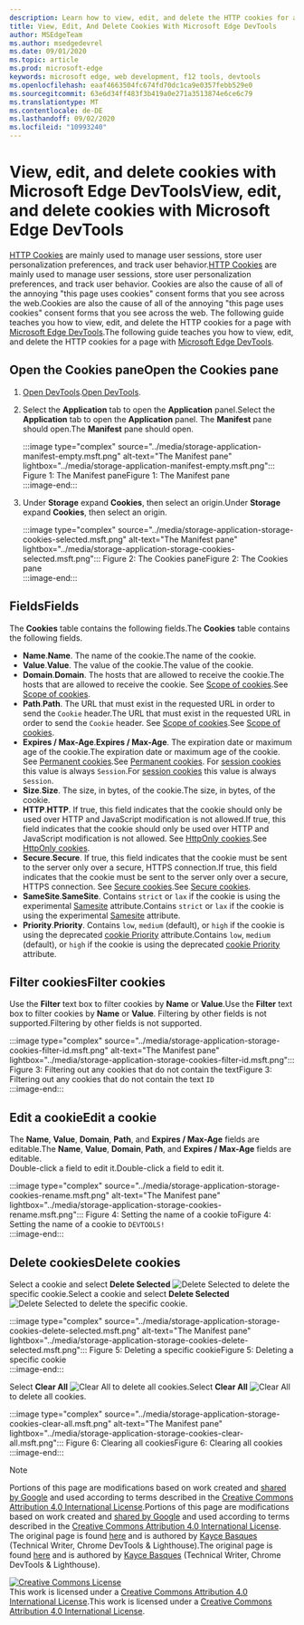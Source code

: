 ```yaml
---
description: Learn how to view, edit, and delete the HTTP cookies for a page using Microsoft Edge DevTools.
title: View, Edit, And Delete Cookies With Microsoft Edge DevTools
author: MSEdgeTeam
ms.author: msedgedevrel
ms.date: 09/01/2020
ms.topic: article
ms.prod: microsoft-edge
keywords: microsoft edge, web development, f12 tools, devtools
ms.openlocfilehash: eaaf4663504fc674fd70dc1ca9e0357febb529e0
ms.sourcegitcommit: 63e6d34ff483f3b419a0e271a3513874e6ce6c79
ms.translationtype: MT
ms.contentlocale: de-DE
ms.lasthandoff: 09/02/2020
ms.locfileid: "10993240"
---
```

<!-- Copyright Kayce Basques 

   Licensed under the Apache License, Version 2.0 (the "License");
   you may not use this file except in compliance with the License.
   You may obtain a copy of the License at

       https://www.apache.org/licenses/LICENSE-2.0

   Unless required by applicable law or agreed to in writing, software
   distributed under the License is distributed on an "AS IS" BASIS,
   WITHOUT WARRANTIES OR CONDITIONS OF ANY KIND, either express or implied.
   See the License for the specific language governing permissions and
   limitations under the License.  -->

# <span data-ttu-id="31c36-104">View, edit, and delete cookies with Microsoft Edge DevTools</span><span class="sxs-lookup"><span data-stu-id="31c36-104">View, edit, and delete cookies with Microsoft Edge DevTools</span></span>  

<span data-ttu-id="31c36-105">[HTTP Cookies][MDNHTTPCookies] are mainly used to manage user sessions, store user personalization preferences, and track user behavior.</span><span class="sxs-lookup"><span data-stu-id="31c36-105">[HTTP Cookies][MDNHTTPCookies] are mainly used to manage user sessions, store user personalization preferences, and track user behavior.</span></span>  <span data-ttu-id="31c36-106">Cookies are also the cause of all of the annoying "this page uses cookies" consent forms that you see across the web.</span><span class="sxs-lookup"><span data-stu-id="31c36-106">Cookies are also the cause of all of the annoying "this page uses cookies" consent forms that you see across the web.</span></span>  <span data-ttu-id="31c36-107">The following guide teaches you how to view, edit, and delete the HTTP cookies for a page with [Microsoft Edge DevTools][MicrosoftEdgeDevTools].</span><span class="sxs-lookup"><span data-stu-id="31c36-107">The following guide teaches you how to view, edit, and delete the HTTP cookies for a page with [Microsoft Edge DevTools][MicrosoftEdgeDevTools].</span></span>  

## <span data-ttu-id="31c36-108">Open the Cookies pane</span><span class="sxs-lookup"><span data-stu-id="31c36-108">Open the Cookies pane</span></span>  

1.  <span data-ttu-id="31c36-109">[Open DevTools][DevToolsOpen].</span><span class="sxs-lookup"><span data-stu-id="31c36-109">[Open DevTools][DevToolsOpen].</span></span>  
1.  <span data-ttu-id="31c36-110">Select the **Application** tab to open the **Application** panel.</span><span class="sxs-lookup"><span data-stu-id="31c36-110">Select the **Application** tab to open the **Application** panel.</span></span>  <span data-ttu-id="31c36-111">The **Manifest** pane should open.</span><span class="sxs-lookup"><span data-stu-id="31c36-111">The **Manifest** pane should open.</span></span>  
    
    :::image type="complex" source="../media/storage-application-manifest-empty.msft.png" alt-text="The Manifest pane" lightbox="../media/storage-application-manifest-empty.msft.png":::
       <span data-ttu-id="31c36-113">Figure 1:  The Manifest pane</span><span class="sxs-lookup"><span data-stu-id="31c36-113">Figure 1:  The Manifest pane</span></span>  
    :::image-end:::  

1.  <span data-ttu-id="31c36-114">Under **Storage** expand **Cookies**, then select an origin.</span><span class="sxs-lookup"><span data-stu-id="31c36-114">Under **Storage** expand **Cookies**, then select an origin.</span></span>  
    
    :::image type="complex" source="../media/storage-application-storage-cookies-selected.msft.png" alt-text="The Manifest pane" lightbox="../media/storage-application-storage-cookies-selected.msft.png":::
       <span data-ttu-id="31c36-116">Figure 2:  The Cookies pane</span><span class="sxs-lookup"><span data-stu-id="31c36-116">Figure 2:  The Cookies pane</span></span>  
    :::image-end:::  

## <span data-ttu-id="31c36-117">Fields</span><span class="sxs-lookup"><span data-stu-id="31c36-117">Fields</span></span>  

<span data-ttu-id="31c36-118">The **Cookies** table contains the following fields.</span><span class="sxs-lookup"><span data-stu-id="31c36-118">The **Cookies** table contains the following fields.</span></span>  

*   <span data-ttu-id="31c36-119">**Name**.</span><span class="sxs-lookup"><span data-stu-id="31c36-119">**Name**.</span></span>  <span data-ttu-id="31c36-120">The name of the cookie.</span><span class="sxs-lookup"><span data-stu-id="31c36-120">The name of the cookie.</span></span>  
*   <span data-ttu-id="31c36-121">**Value**.</span><span class="sxs-lookup"><span data-stu-id="31c36-121">**Value**.</span></span>  <span data-ttu-id="31c36-122">The value of the cookie.</span><span class="sxs-lookup"><span data-stu-id="31c36-122">The value of the cookie.</span></span>  
*   <span data-ttu-id="31c36-123">**Domain**.</span><span class="sxs-lookup"><span data-stu-id="31c36-123">**Domain**.</span></span>  <span data-ttu-id="31c36-124">The hosts that are allowed to receive the cookie.</span><span class="sxs-lookup"><span data-stu-id="31c36-124">The hosts that are allowed to receive the cookie.</span></span>  <span data-ttu-id="31c36-125">See [Scope of cookies][MDNHTTPCookiesScope].</span><span class="sxs-lookup"><span data-stu-id="31c36-125">See [Scope of cookies][MDNHTTPCookiesScope].</span></span>  
*   <span data-ttu-id="31c36-126">**Path**.</span><span class="sxs-lookup"><span data-stu-id="31c36-126">**Path**.</span></span>  <span data-ttu-id="31c36-127">The URL that must exist in the requested URL in order to send the `Cookie` header.</span><span class="sxs-lookup"><span data-stu-id="31c36-127">The URL that must exist in the requested URL in order to send the `Cookie` header.</span></span>  <span data-ttu-id="31c36-128">See [Scope of cookies][MDNHTTPCookiesScope].</span><span class="sxs-lookup"><span data-stu-id="31c36-128">See [Scope of cookies][MDNHTTPCookiesScope].</span></span>  
*   <span data-ttu-id="31c36-129">**Expires / Max-Age**.</span><span class="sxs-lookup"><span data-stu-id="31c36-129">**Expires / Max-Age**.</span></span>  <span data-ttu-id="31c36-130">The expiration date or maximum age of the cookie.</span><span class="sxs-lookup"><span data-stu-id="31c36-130">The expiration date or maximum age of the cookie.</span></span>  <span data-ttu-id="31c36-131">See [Permanent cookies][MDNHTTPCookiesPermanent].</span><span class="sxs-lookup"><span data-stu-id="31c36-131">See [Permanent cookies][MDNHTTPCookiesPermanent].</span></span>  <span data-ttu-id="31c36-132">For [session cookies][MDNHTTPCookiesSession] this value is always `Session`.</span><span class="sxs-lookup"><span data-stu-id="31c36-132">For [session cookies][MDNHTTPCookiesSession] this value is always `Session`.</span></span>  
*   <span data-ttu-id="31c36-133">**Size**.</span><span class="sxs-lookup"><span data-stu-id="31c36-133">**Size**.</span></span>  <span data-ttu-id="31c36-134">The size, in bytes, of the cookie.</span><span class="sxs-lookup"><span data-stu-id="31c36-134">The size, in bytes, of the cookie.</span></span>  
*   <span data-ttu-id="31c36-135">**HTTP**.</span><span class="sxs-lookup"><span data-stu-id="31c36-135">**HTTP**.</span></span>  <span data-ttu-id="31c36-136">If true, this field indicates that the cookie should only be used over HTTP and JavaScript modification is not allowed.</span><span class="sxs-lookup"><span data-stu-id="31c36-136">If true, this field indicates that the cookie should only be used over HTTP and JavaScript modification is not allowed.</span></span>  <span data-ttu-id="31c36-137">See [HttpOnly cookies][MDNHTTPCookiesSecure].</span><span class="sxs-lookup"><span data-stu-id="31c36-137">See [HttpOnly cookies][MDNHTTPCookiesSecure].</span></span>  
*   <span data-ttu-id="31c36-138">**Secure**.</span><span class="sxs-lookup"><span data-stu-id="31c36-138">**Secure**.</span></span>  <span data-ttu-id="31c36-139">If true, this field indicates that the cookie must be sent to the server only over a secure, HTTPS connection.</span><span class="sxs-lookup"><span data-stu-id="31c36-139">If true, this field indicates that the cookie must be sent to the server only over a secure, HTTPS connection.</span></span>  <span data-ttu-id="31c36-140">See [Secure cookies][MDNHTTPCookiesSecure].</span><span class="sxs-lookup"><span data-stu-id="31c36-140">See [Secure cookies][MDNHTTPCookiesSecure].</span></span>  
*   <span data-ttu-id="31c36-141">**SameSite**.</span><span class="sxs-lookup"><span data-stu-id="31c36-141">**SameSite**.</span></span>  <span data-ttu-id="31c36-142">Contains `strict` or `lax` if the cookie is using the experimental [Samesite][MDNHTTPCookiesSamesite] attribute.</span><span class="sxs-lookup"><span data-stu-id="31c36-142">Contains `strict` or `lax` if the cookie is using the experimental [Samesite][MDNHTTPCookiesSamesite] attribute.</span></span>  
*   <span data-ttu-id="31c36-143">**Priority**.</span><span class="sxs-lookup"><span data-stu-id="31c36-143">**Priority**.</span></span>  <span data-ttu-id="31c36-144">Contains `low`, `medium` \(default\), or `high` if the cookie is using the deprecated [cookie Priority][ChromiumIssue232693] attribute.</span><span class="sxs-lookup"><span data-stu-id="31c36-144">Contains `low`, `medium` \(default\), or `high` if the cookie is using the deprecated [cookie Priority][ChromiumIssue232693] attribute.</span></span>

## <span data-ttu-id="31c36-145">Filter cookies</span><span class="sxs-lookup"><span data-stu-id="31c36-145">Filter cookies</span></span>  

<span data-ttu-id="31c36-146">Use the **Filter** text box to filter cookies by **Name** or **Value**.</span><span class="sxs-lookup"><span data-stu-id="31c36-146">Use the **Filter** text box to filter cookies by **Name** or **Value**.</span></span>  <span data-ttu-id="31c36-147">Filtering by other fields is not supported.</span><span class="sxs-lookup"><span data-stu-id="31c36-147">Filtering by other fields is not supported.</span></span>  

:::image type="complex" source="../media/storage-application-storage-cookies-filter-id.msft.png" alt-text="The Manifest pane" lightbox="../media/storage-application-storage-cookies-filter-id.msft.png":::
   <span data-ttu-id="31c36-149">Figure 3:  Filtering out any cookies that do not contain the text</span><span class="sxs-lookup"><span data-stu-id="31c36-149">Figure 3:  Filtering out any cookies that do not contain the text</span></span> `ID`  
:::image-end:::  

## <span data-ttu-id="31c36-150">Edit a cookie</span><span class="sxs-lookup"><span data-stu-id="31c36-150">Edit a cookie</span></span>  

<span data-ttu-id="31c36-151">The **Name**, **Value**, **Domain**, **Path**, and **Expires / Max-Age** fields are editable.</span><span class="sxs-lookup"><span data-stu-id="31c36-151">The **Name**, **Value**, **Domain**, **Path**, and **Expires / Max-Age** fields are editable.</span></span>  
<span data-ttu-id="31c36-152">Double-click a field to edit it.</span><span class="sxs-lookup"><span data-stu-id="31c36-152">Double-click a field to edit it.</span></span>  

:::image type="complex" source="../media/storage-application-storage-cookies-rename.msft.png" alt-text="The Manifest pane" lightbox="../media/storage-application-storage-cookies-rename.msft.png":::
   <span data-ttu-id="31c36-154">Figure 4:  Setting the name of a cookie to</span><span class="sxs-lookup"><span data-stu-id="31c36-154">Figure 4:  Setting the name of a cookie to</span></span> `DEVTOOLS!`  
:::image-end:::  

## <span data-ttu-id="31c36-155">Delete cookies</span><span class="sxs-lookup"><span data-stu-id="31c36-155">Delete cookies</span></span>  

<span data-ttu-id="31c36-156">Select a cookie and select **Delete Selected** ![Delete Selected][ImageDeleteIcon]  to delete the specific cookie.</span><span class="sxs-lookup"><span data-stu-id="31c36-156">Select a cookie and select **Delete Selected** ![Delete Selected][ImageDeleteIcon]  to delete the specific cookie.</span></span>  

:::image type="complex" source="../media/storage-application-storage-cookies-delete-selected.msft.png" alt-text="The Manifest pane" lightbox="../media/storage-application-storage-cookies-delete-selected.msft.png":::
   <span data-ttu-id="31c36-158">Figure 5:  Deleting a specific cookie</span><span class="sxs-lookup"><span data-stu-id="31c36-158">Figure 5:  Deleting a specific cookie</span></span>  
:::image-end:::  

<span data-ttu-id="31c36-159">Select **Clear All** ![Clear All][ImageClearIcon]  to delete all cookies.</span><span class="sxs-lookup"><span data-stu-id="31c36-159">Select **Clear All** ![Clear All][ImageClearIcon]  to delete all cookies.</span></span>  

:::image type="complex" source="../media/storage-application-storage-cookies-clear-all.msft.png" alt-text="The Manifest pane" lightbox="../media/storage-application-storage-cookies-clear-all.msft.png":::
   <span data-ttu-id="31c36-161">Figure 6:  Clearing all cookies</span><span class="sxs-lookup"><span data-stu-id="31c36-161">Figure 6:  Clearing all cookies</span></span>  
:::image-end:::  

<!-- image links -->  

[ImageClearIcon]: ../media/clear-icon.msft.png  
[ImageDeleteIcon]: ../media/delete-icon.msft.png  

<!-- links -->  

[MicrosoftEdgeDevTools]: /microsoft-edge/devtools-guide-chromium "Microsoft Edge (Chromium) Developer Tools"  
[DevToolsOpen]: /microsoft-edge/devtools-guide-chromium/open "Open Microsoft Edge DevTools"  

[ChromiumIssue232693]: https://bugs.chromium.org/p/chromium/issues/detail?id=232693 "Chromium Issue 232693: Implementing Priority Field for Cookies | Chromium Bugs"  

[MDNHTTPCookies]: https://developer.mozilla.org/docs/Web/HTTP/Cookies "HTTP cookies | MDN"  
[MDNHTTPCookiesPermanent]: https://developer.mozilla.org/docs/Web/HTTP/Cookies#Permanent_cookies "HTTP cookies - Permanent cookies | MDN"  
[MDNHTTPCookiesSamesite]: https://developer.mozilla.org/docs/Web/HTTP/Cookies#SameSite_cookies "HTTP cookies - SameSite cookies | MDN"  
[MDNHTTPCookiesScope]: https://developer.mozilla.org/docs/Web/HTTP/Cookies#Scope_of_cookies "HTTP cookies - Scope of cookies | MDN"  
[MDNHTTPCookiesSecure]: https://developer.mozilla.org/docs/Web/HTTP/Cookies#Secure_and_HttpOnly_cookies "HTTP cookies - Secure and HttpOnly cookies | MDN"  
[MDNHTTPCookiesSession]: https://developer.mozilla.org/docs/Web/HTTP/Cookies#Session_cookies "HTTP cookies - Session cookies | MDN"  

> [!NOTE]
> <span data-ttu-id="31c36-171">Portions of this page are modifications based on work created and [shared by Google][GoogleSitePolicies] and used according to terms described in the [Creative Commons Attribution 4.0 International License][CCA4IL].</span><span class="sxs-lookup"><span data-stu-id="31c36-171">Portions of this page are modifications based on work created and [shared by Google][GoogleSitePolicies] and used according to terms described in the [Creative Commons Attribution 4.0 International License][CCA4IL].</span></span>  
> <span data-ttu-id="31c36-172">The original page is found [here](https://developers.google.com/web/tools/chrome-devtools/storage/cookies) and is authored by [Kayce Basques][KayceBasques] \(Technical Writer, Chrome DevTools \& Lighthouse\).</span><span class="sxs-lookup"><span data-stu-id="31c36-172">The original page is found [here](https://developers.google.com/web/tools/chrome-devtools/storage/cookies) and is authored by [Kayce Basques][KayceBasques] \(Technical Writer, Chrome DevTools \& Lighthouse\).</span></span>  

[![Creative Commons License][CCby4Image]][CCA4IL]  
<span data-ttu-id="31c36-174">This work is licensed under a [Creative Commons Attribution 4.0 International License][CCA4IL].</span><span class="sxs-lookup"><span data-stu-id="31c36-174">This work is licensed under a [Creative Commons Attribution 4.0 International License][CCA4IL].</span></span>  

[CCA4IL]: https://creativecommons.org/licenses/by/4.0  
[CCby4Image]: https://i.creativecommons.org/l/by/4.0/88x31.png  
[GoogleSitePolicies]: https://developers.google.com/terms/site-policies  
[KayceBasques]: https://developers.google.com/web/resources/contributors/kaycebasques  
